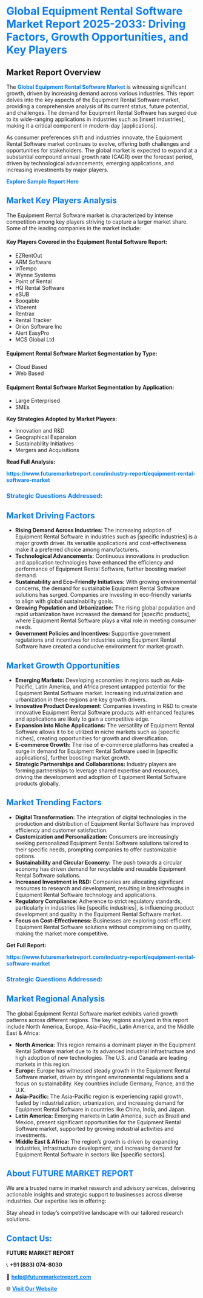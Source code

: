 <h1 style="color: #007BFF;">Global Equipment Rental Software Market Report 2025-2033: Driving Factors, Growth Opportunities, and Key Players</h1>

<section id="overview">
<h2>Market Report Overview</h2>
<p>The <a href="https://www.futuremarketreport.com/industry-report/equipment-rental-software-market" style="color: #007BFF; text-decoration: none;"><strong>Global Equipment Rental Software Market</strong></a> is witnessing significant growth, driven by increasing demand across various industries. This report delves into the key aspects of the Equipment Rental Software market, providing a comprehensive analysis of its current status, future potential, and challenges. The demand for Equipment Rental Software has surged due to its wide-ranging applications in industries such as [insert industries], making it a critical component in modern-day [applications].</p>
<p>As consumer preferences shift and industries innovate, the Equipment Rental Software market continues to evolve, offering both challenges and opportunities for stakeholders. The global market is expected to expand at a substantial compound annual growth rate (CAGR) over the forecast period, driven by technological advancements, emerging applications, and increasing investments by major players.</p>
</section>

<section id="overview">
<p><a href="https://www.futuremarketreport.com/request-sample/reportId=41038" style="color: #007BFF; text-decoration: none;"><strong>Explore Sample Report Here</strong></a></p>
</section>

<section id="key-players">
<h2 style="color: #007BFF;">Market Key Players Analysis</h2>
<p>The Equipment Rental Software market is characterized by intense competition among key players striving to capture a larger market share. Some of the leading companies in the market include:</p>
<h4>Key Players Covered in the Equipment Rental Software Report:</h4>
<ul><li>EZRentOut</li><li>ARM Software</li><li>InTempo</li><li>Wynne Systems</li><li>Point of Rental</li><li>HQ Rental Software</li><li>eSUB</li><li>Booqable</li><li>Viberent</li><li>Rentrax</li><li>Rental Tracker</li><li>Orion Software Inc</li><li>Alert EasyPro</li><li>MCS Global Ltd</li></ul>
<h4>Equipment Rental Software Market Segmentation by Type:</h4>
<ul><li>Cloud Based</li><li>Web Based</li></ul>

<h4>Equipment Rental Software Market Segmentation by Application:</h4>
<ul><li>Large Enterprised</li><li>SMEs</li></ul>
<p><strong>Key Strategies Adopted by Market Players:</strong></p>
<ul>
<li>Innovation and R&D</li>
<li>Geographical Expansion</li>
<li>Sustainability Initiatives</li>
<li>Mergers and Acquisitions</li>
</ul>
</section>

<section>
<p><strong>Read Full Analysis: </strong></p><a href="https://www.futuremarketreport.com/industry-report/equipment-rental-software-market" style="color: #007BFF; text-decoration: none;"><strong>https://www.futuremarketreport.com/industry-report/equipment-rental-software-market</strong></a>
<h3 style="color: #007BFF;">Strategic Questions Addressed:</h3>
</section>

<section id="driving-factors">
<h2 style="color: #007BFF;">Market Driving Factors</h2>
<ul>
<li><strong>Rising Demand Across Industries:</strong> The increasing adoption of Equipment Rental Software in industries such as [specific industries] is a major growth driver. Its versatile applications and cost-effectiveness make it a preferred choice among manufacturers.</li>
<li><strong>Technological Advancements:</strong> Continuous innovations in production and application technologies have enhanced the efficiency and performance of Equipment Rental Software, further boosting market demand.</li>
<li><strong>Sustainability and Eco-Friendly Initiatives:</strong> With growing environmental concerns, the demand for sustainable Equipment Rental Software solutions has surged. Companies are investing in eco-friendly variants to align with global sustainability goals.</li>
<li><strong>Growing Population and Urbanization:</strong> The rising global population and rapid urbanization have increased the demand for [specific products], where Equipment Rental Software plays a vital role in meeting consumer needs.</li>
<li><strong>Government Policies and Incentives:</strong> Supportive government regulations and incentives for industries using Equipment Rental Software have created a conducive environment for market growth.</li>
</ul>
</section>

<section id="growth-opportunities">
<h2 style="color: #007BFF;">Market Growth Opportunities</h2>
<ul>
<li><strong>Emerging Markets:</strong> Developing economies in regions such as Asia-Pacific, Latin America, and Africa present untapped potential for the Equipment Rental Software market. Increasing industrialization and urbanization in these regions are key growth drivers.</li>
<li><strong>Innovative Product Development:</strong> Companies investing in R&D to create innovative Equipment Rental Software products with enhanced features and applications are likely to gain a competitive edge.</li>
<li><strong>Expansion into Niche Applications:</strong> The versatility of Equipment Rental Software allows it to be utilized in niche markets such as [specific niches], creating opportunities for growth and diversification.</li>
<li><strong>E-commerce Growth:</strong> The rise of e-commerce platforms has created a surge in demand for Equipment Rental Software used in [specific applications], further boosting market growth.</li>
<li><strong>Strategic Partnerships and Collaborations:</strong> Industry players are forming partnerships to leverage shared expertise and resources, driving the development and adoption of Equipment Rental Software products globally.</li>
</ul>
</section>

<section id="trending-factors">
<h2 style="color: #007BFF;">Market Trending Factors</h2>
<ul>
<li><strong>Digital Transformation:</strong> The integration of digital technologies in the production and distribution of Equipment Rental Software has improved efficiency and customer satisfaction.</li>
<li><strong>Customization and Personalization:</strong> Consumers are increasingly seeking personalized Equipment Rental Software solutions tailored to their specific needs, prompting companies to offer customizable options.</li>
<li><strong>Sustainability and Circular Economy:</strong> The push towards a circular economy has driven demand for recyclable and reusable Equipment Rental Software solutions.</li>
<li><strong>Increased Investment in R&D:</strong> Companies are allocating significant resources to research and development, resulting in breakthroughs in Equipment Rental Software technology and applications.</li>
<li><strong>Regulatory Compliance:</strong> Adherence to strict regulatory standards, particularly in industries like [specific industries], is influencing product development and quality in the Equipment Rental Software market.</li>
<li><strong>Focus on Cost-Effectiveness:</strong> Businesses are exploring cost-efficient Equipment Rental Software solutions without compromising on quality, making the market more competitive.</li>
</ul>
</section>

<section>
<p><strong>Get Full Report: </strong></p><a href="https://www.futuremarketreport.com/industry-report/equipment-rental-software-market" style="color: #007BFF; text-decoration: none;"><strong>https://www.futuremarketreport.com/industry-report/equipment-rental-software-market</strong></a>
<h3 style="color: #007BFF;">Strategic Questions Addressed:</h3>
</section>


<section id="regional-analysis">
<h2 style="color: #007BFF;">Market Regional Analysis</h2>
<p>The global Equipment Rental Software market exhibits varied growth patterns across different regions. The key regions analyzed in this report include North America, Europe, Asia-Pacific, Latin America, and the Middle East & Africa:</p>
<ul>
<li><strong>North America:</strong> This region remains a dominant player in the Equipment Rental Software market due to its advanced industrial infrastructure and high adoption of new technologies. The U.S. and Canada are leading markets in this region.</li>
<li><strong>Europe:</strong> Europe has witnessed steady growth in the Equipment Rental Software market, driven by stringent environmental regulations and a focus on sustainability. Key countries include Germany, France, and the U.K.</li>
<li><strong>Asia-Pacific:</strong> The Asia-Pacific region is experiencing rapid growth, fueled by industrialization, urbanization, and increasing demand for Equipment Rental Software in countries like China, India, and Japan.</li>
<li><strong>Latin America:</strong> Emerging markets in Latin America, such as Brazil and Mexico, present significant opportunities for the Equipment Rental Software market, supported by growing industrial activities and investments.</li>
<li><strong>Middle East & Africa:</strong> The region’s growth is driven by expanding industries, infrastructure development, and increasing demand for Equipment Rental Software in sectors like [specific sectors].</li>
</ul>
</section>

<footer>
<h2 style="color: #007BFF;">About FUTURE MARKET REPORT</h2>
<p>We are a trusted name in market research and advisory services, delivering actionable insights and strategic support to businesses across diverse industries. Our expertise lies in offering:</p>

<p>Stay ahead in today’s competitive landscape with our tailored research solutions.</p>

<h2 style="color: #007BFF;">Contact Us:</h2>
<p><strong>FUTURE MARKET REPORT</strong></p>
<p>📞 <strong>+91 (883) 074-8030</strong></p>
<p>📧 <strong><a href="mailto:help@futuremarketreport.com" style="color: #007BFF;">help@futuremarketreport.com</a></strong></p>
<p>🌐 <strong><a href="https://www.futuremarketreport.com/" style="color: #007BFF;">Visit Our Website</a></strong></p>
</footer>
